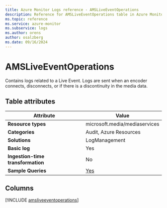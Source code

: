 ```yaml
---
title: Azure Monitor Logs reference - AMSLiveEventOperations
description: Reference for AMSLiveEventOperations table in Azure Monitor Logs.
ms.topic: reference
ms.service: azure-monitor
ms.subservice: logs
ms.author: orens
author: osalzberg
ms.date: 09/16/2024
---
```


# AMSLiveEventOperations

Contains logs related to a Live Event. Logs are sent when an encoder connects, disconnects, or if there is a discontinuity in the media data.


## Table attributes

|Attribute|Value|
|---|---|
|**Resource types**|microsoft.media/mediaservices|
|**Categories**|Audit, Azure Resources|
|**Solutions**| LogManagement|
|**Basic log**|Yes|
|**Ingestion-time transformation**|No|
|**Sample Queries**|[Yes](/azure/azure-monitor/reference/queries/amsliveeventoperations)|



## Columns
  
[!INCLUDE [amsliveeventoperations](~/reusable-content/ce-skilling/azure/includes/azure-monitor/reference/tables/amsliveeventoperations-include.md)]

